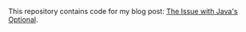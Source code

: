 This repository contains code for my blog
post: [The Issue with Java's Optional](kristofferopsahl.com/the-issue-with-javas-optional/).
